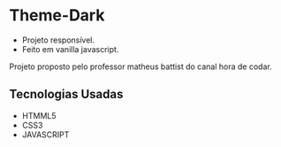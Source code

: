 # Theme-Dark
- Projeto responsível.
- Feito em vanilla javascript.

Projeto proposto pelo professor matheus battist do canal hora de codar.

## Tecnologias Usadas
- HTMML5
- CSS3
- JAVASCRIPT


